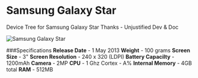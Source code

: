 # Samsung Galaxy Star



Device Tree for Samsung Galaxy Star
Thanks - Unjustified Dev & Doc


![Samsung Galaxy Star](http://drop.ndtv.com/TECH/product_database/images/530201361033AM_635_samsung_galaxy_star.png)


###Specifications
**Release Date** - 1 May 2013
**Weight** - 100 grams
**Screen Size** - 3"
**Screen Resolution** - 240 x 320 (LDPI)
**Battery Capacilty** - 1200mAh
**Camera** - 2MP
**CPU** - 1 Ghz Cortex - A%
**Internal Memory** - 4GB total
**RAM** - 512MB
